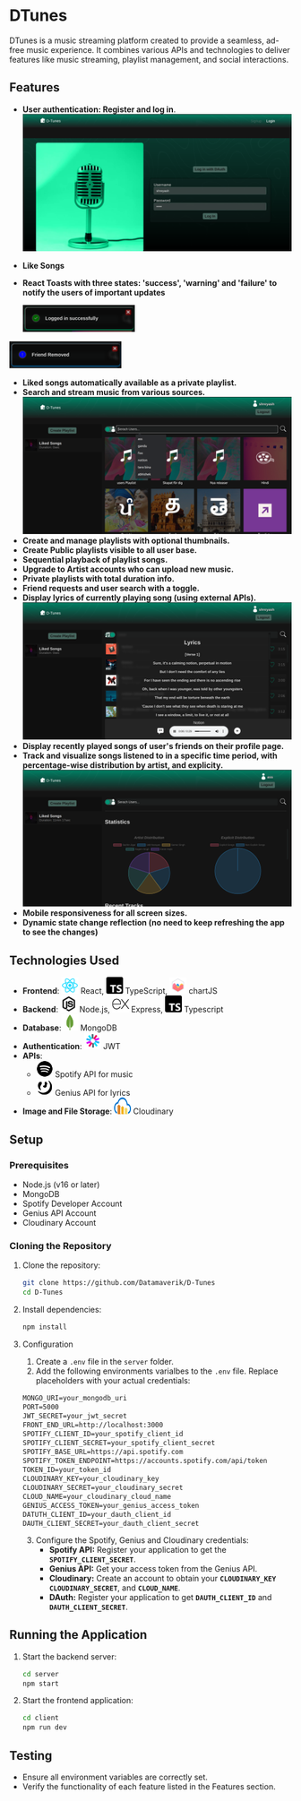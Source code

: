 # DTunes

DTunes is a music streaming platform created to provide a seamless, ad-free music experience. It combines various APIs and technologies to deliver features like music streaming, playlist management, and social interactions.

## Features

- **User authentication: Register and log in**. <img src="Readme-assets/Login_Page.png" alt="Login page image">
- **Like Songs**
- **React Toasts with three states: 'success', 'warning' and 'failure' to notify the users of important updates**

  <img src="Readme-assets/Toast-success.png" alt="Login page image" width="200px">
<img src="Readme-assets/Toast-warning.png" alt="Login page image" width="200px">

- **Liked songs automatically available as a private playlist.**
- **Search and stream music from various sources.**<img src="Readme-assets/Home-Search.png" alt="Home page image">
- **Create and manage playlists with optional thumbnails.**
- **Create Public playlists visible to all user base.**
- **Sequential playback of playlist songs.**
- **Upgrade to Artist accounts who can upload new music.**
- **Private playlists with total duration info.**
- **Friend requests and user search with a toggle.**
- **Display lyrics of currently playing song (using external APIs).** <img src="Readme-assets/Lyrics.png" alt="Login page image">
- **Display recently played songs of user's friends on their profile page.**
- **Track and visualize songs listened to in a specific time period, with percentage-wise distribution by artist, and explicity.** <img src="Readme-assets/Statistics.png" alt="Login page image">
- **Mobile responsiveness for all screen sizes.**
- **Dynamic state change reflection (no need to keep refreshing the app to see the changes)**

## Technologies Used

- **Frontend**: <img src="Readme-assets/react.png" alt="React Logo" width="30" height="30"> React,
  <img src="Readme-assets/Typescript.png" alt="Ts Logo" width="30" height="30"> TypeScript,
  <img src="Readme-assets/chartjs-logo.svg" alt="ChartJS Logo" width="30" height="30"> chartJS
- **Backend**: <img src="Readme-assets/node.png" alt="NodeJS Logo" width="30" height="30"> Node.js, <img src="Readme-assets/express.svg" alt="Express Logo" width="30" height="30"> Express, <img src="Readme-assets/Typescript.png" alt="Ts Logo" width="30" height="30"> Typescript
- **Database**:<img src="Readme-assets/mongo.png" alt="MongoDB Logo" width="30" height="30"> MongoDB
- **Authentication**: <img src="Readme-assets/jwt.png" alt="JWT Logo" width="30" height="30"> JWT
- **APIs**:
  - <img src="Readme-assets/spotify.svg" alt="Spotify Logo" width="30" height="30"> Spotify API for music
  - <img src="Readme-assets/icons8-genius.svg" alt="Genius Logo" width="30" height="30"> Genius API for lyrics
- **Image and File Storage**: <img src="Readme-assets/cloudinary-2.svg" alt="Cloudinary Logo" width="30" height="30"> Cloudinary

## Setup

### Prerequisites

- Node.js (v16 or later)
- MongoDB
- Spotify Developer Account
- Genius API Account
- Cloudinary Account

### Cloning the Repository

1. Clone the repository:

   ```bash
   git clone https://github.com/Datamaverik/D-Tunes
   cd D-Tunes
   ```

2. Install dependencies:

   ```bash
   npm install
   ```

3. Configuration
   1. Create a `.env` file in the `server` folder.
   2. Add the following environments varialbes to the `.env` file. Replace placeholders with your actual credentials:
   ```env
   MONGO_URI=your_mongodb_uri
   PORT=5000
   JWT_SECRET=your_jwt_secret
   FRONT_END_URL=http://localhost:3000
   SPOTIFY_CLIENT_ID=your_spotify_client_id
   SPOTIFY_CLIENT_SECRET=your_spotify_client_secret
   SPOTIFY_BASE_URL=https://api.spotify.com
   SPOTIFY_TOKEN_ENDPOINT=https://accounts.spotify.com/api/token
   TOKEN_ID=your_token_id
   CLOUDINARY_KEY=your_cloudinary_key
   CLOUDINARY_SECRET=your_cloudinary_secret
   CLOUD_NAME=your_cloudinary_cloud_name
   GENIUS_ACCESS_TOKEN=your_genius_access_token
   DATUTH_CLIENT_ID=your_dauth_client_id
   DAUTH_CLIENT_SECRET=your_dauth_client_secret
   ```
   3. Configure the Spotify, Genius and Cloudinary credentials:
      - **Spotify API:** Register your application to get the **`SPOTIFY_CLIENT_SECRET`**.
      - **Genius API:** Get your access token from the Genius API.
      - **Cloudinary:** Create an account to obtain your **`CLOUDINARY_KEY`** **`CLOUDINARY_SECRET`**, and **`CLOUD_NAME`**.
      - **DAuth:** Register your application to get **`DAUTH_CLIENT_ID`** and **`DAUTH_CLIENT_SECRET`**.

## Running the Application

1. Start the backend server:
   ```bash
   cd server
   npm start
   ```
2. Start the frontend application:
   ```bash
   cd client
   npm run dev
   ```

## Testing

- Ensure all environment variables are correctly set.
- Verify the functionality of each feature listed in the Features section.
